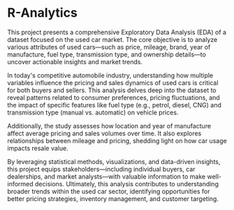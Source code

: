 # R-Analytics
This project presents a comprehensive Exploratory Data Analysis (EDA) of a dataset focused on the used car market. The core objective is to analyze various attributes of used cars—such as price, mileage, brand, year of manufacture, fuel type, transmission type, and ownership details—to uncover actionable insights and market trends.

In today's competitive automobile industry, understanding how multiple variables influence the pricing and sales dynamics of used cars is critical for both buyers and sellers. This analysis delves deep into the dataset to reveal patterns related to consumer preferences, pricing fluctuations, and the impact of specific features like fuel type (e.g., petrol, diesel, CNG) and transmission type (manual vs. automatic) on vehicle prices.

Additionally, the study assesses how location and year of manufacture affect average pricing and sales volumes over time. It also explores relationships between mileage and pricing, shedding light on how car usage impacts resale value.

By leveraging statistical methods, visualizations, and data-driven insights, this project equips stakeholders—including individual buyers, car dealerships, and market analysts—with valuable information to make well-informed decisions. Ultimately, this analysis contributes to understanding broader trends within the used car sector, identifying opportunities for better pricing strategies, inventory management, and customer targeting.
